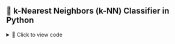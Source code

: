 ## 🧠 k-Nearest Neighbors (k-NN) Classifier in Python

<details>
<summary>🔽 Click to view code</summary>

```python
import numpy as np
import matplotlib.pyplot as plt
from collections import Counter

data = np.random.rand(100)
labels = ["Class1" if x <= 0.5 else "Class2" for x in data[:50]]

def euclidean_distance(x1, x2):
    return abs(x1 - x2)

def knn_classifier(train_data, train_labels, test_point, k):
    distances = [(euclidean_distance(test_point, train_data[i]), train_labels[i]) for i in range(len(train_data))]
    distances.sort(key=lambda x: x[0])
    k_nearest_neighbors = distances[:k]
    k_nearest_labels = [label for _, label in k_nearest_neighbors]
    return Counter(k_nearest_labels).most_common(1)[0][0]

train_data = data[:50]
train_labels = labels
test_data = data[50:]
k_values = [1, 2, 3, 4, 5, 20, 30]

print("--- k-Nearest Neighbors Classification ---")
print("Training dataset: First 50 points labeled based on the rule (x <= 0.5 -> Class1, x > 0.5 -> Class2)")
print("Testing dataset: Remaining 50 points to be classified\n")

results = {}

for k in k_values:
    print(f"Results for k = {k}:")
    classified_labels = [knn_classifier(train_data, train_labels, test_point, k) for test_point in test_data]
    results[k] = classified_labels
    for i, label in enumerate(classified_labels, start=51):
        print(f"Point x{i} (value: {test_data[i - 51]:.4f}) is classified as {label}")
    print("\n")

print("Classification complete.\n")

for k in k_values:
    classified_labels = results[k]
    class1_points = [test_data[i] for i in range(len(test_data)) if classified_labels[i] == "Class1"]
    class2_points = [test_data[i] for i in range(len(test_data)) if classified_labels[i] == "Class2"]

    plt.figure(figsize=(10, 6))
    plt.scatter(train_data, [0] * len(train_data), c=["blue" if label == "Class1" else "red" for label in train_labels],
                label="Training Data", marker="o")
    plt.scatter(class1_points, [1] * len(class1_points), c="blue", label="Class1 (Test)", marker="x")
    plt.scatter(class2_points, [1] * len(class2_points), c="red", label="Class2 (Test)", marker="x")

    plt.title(f"k-NN Classification Results for k = {k}")
    plt.xlabel("Data Points")
    plt.ylabel("Classification Level")
    plt.legend()
    plt.grid(True)
    plt.show()
</details>

```python
## 📈 Locally Weighted Regression (LWR) in Python

<details>
<summary>🔽 Click to view code</summary>

```python
import numpy as np
import matplotlib.pyplot as plt

def gaussian_kernel(x, xi, tau):
    return np.exp(-np.sum((x - xi) ** 2) / (2 * tau ** 2))

def locally_weighted_regression(x, X, y, tau):
    m = X.shape[0]
    weights = np.array([gaussian_kernel(x, X[i], tau) for i in range(m)])
    W = np.diag(weights)
    X_transpose_W = X.T @ W
    theta = np.linalg.inv(X_transpose_W @ X) @ X_transpose_W @ y
    return x @ theta

np.random.seed(42)
X = np.linspace(0, 2 * np.pi, 100)
y = np.sin(X) + 0.1 * np.random.randn(100)
X_bias = np.c_[np.ones(X.shape), X]

x_test = np.linspace(0, 2 * np.pi, 200)
x_test_bias = np.c_[np.ones(x_test.shape), x_test]
tau = 0.5
y_pred = np.array([locally_weighted_regression(xi, X_bias, y, tau) for xi in x_test_bias])

plt.figure(figsize=(10, 6))
plt.scatter(X, y, color='red', label='Training Data', alpha=0.7)
plt.plot(x_test, y_pred, color='blue', label=f'LWR Fit (tau={tau})', linewidth=2)
plt.xlabel('X', fontsize=12)
plt.ylabel('y', fontsize=12)
plt.title('Locally Weighted Regression', fontsize=14)
plt.legend(fontsize=10)
plt.grid(alpha=0.3)
plt.show()
</details>```

## 🔍 Linear and Polynomial Regression in Python

<details>
<summary>🔽 Click to view code</summary>

```python
import numpy as np
import pandas as pd
import matplotlib.pyplot as plt
from sklearn.datasets import fetch_openml
from sklearn.model_selection import train_test_split
from sklearn.linear_model import LinearRegression
from sklearn.preprocessing import PolynomialFeatures, StandardScaler
from sklearn.pipeline import make_pipeline
from sklearn.metrics import mean_squared_error, r2_score

def linear_regression_california():
    housing = fetch_openml(name="boston",version=1, as_frame=True)
    X = housing.data[["RM"]] 
    y = housing.target 

    X_train, X_test, y_train, y_test = train_test_split(X, y, test_size=0.2, random_state=42)

    model = LinearRegression()
    model.fit(X_train, y_train)

    y_pred = model.predict(X_test)

    plt.scatter(X_test, y_test, color="blue", label="Actual")
    plt.plot(X_test, y_pred, color="red", label="Predicted")
    plt.xlabel("Average number of rooms (AveRooms)")
    plt.ylabel("Median value of homes ($100,000)")
    plt.title("Linear Regression - boston Housing Dataset")
    plt.legend()
    plt.show()

    print("Linear Regression - boston Housing Dataset")
    print("Mean Squared Error:", mean_squared_error(y_test, y_pred))
    print("R^2 Score:", r2_score(y_test, y_pred))


def polynomial_regression_auto_mpg():
    url = "https://archive.ics.uci.edu/ml/machine-learning-databases/auto-mpg/auto-mpg.data"
    column_names = ["mpg", "cylinders", "displacement", "horsepower", "weight", "acceleration", "model_year", "origin"]
    data = pd.read_csv(url, sep='\s+', names=column_names, na_values="?")
    data = data.dropna()

    X = data["displacement"].values.reshape(-1, 1) 
    y = data["mpg"].values

    X_train, X_test, y_train, y_test = train_test_split(X, y, test_size=0.2, random_state=42)

    poly_model = make_pipeline(PolynomialFeatures(degree=2), StandardScaler(), LinearRegression())
    poly_model.fit(X_train, y_train)

    y_pred = poly_model.predict(X_test)

    plt.scatter(X_test, y_test, color="blue", label="Actual")
    plt.scatter(X_test, y_pred, color="red", label="Predicted")
    plt.xlabel("Displacement")
    plt.ylabel("Miles per gallon (mpg)")
    plt.title("Polynomial Regression - Auto MPG Dataset")
    plt.legend()
    plt.show()

    print("Polynomial Regression - Auto MPG Dataset")
    print("Mean Squared Error:", mean_squared_error(y_test, y_pred))
    print("R^2 Score:", r2_score(y_test, y_pred))


if __name__ == "__main__":
    print("Demonstrating Linear Regression and Polynomial Regression\n")
    linear_regression_california()
    polynomial_regression_auto_mpg()
</details>```

## 🌳 Decision Tree Classifier on Breast Cancer Dataset

<details>
<summary>🔽 Click to view code</summary>

```python
import numpy as np
import matplotlib.pyplot as plt
from sklearn.datasets import load_breast_cancer
from sklearn.model_selection import train_test_split
from sklearn.tree import DecisionTreeClassifier
from sklearn.metrics import accuracy_score
from sklearn import tree

data = load_breast_cancer()
X = data.data
y = data.target

X_train, X_test, y_train, y_test = train_test_split(X, y, test_size=0.2, random_state=42)
clf = DecisionTreeClassifier(random_state=42)
clf.fit(X_train, y_train)
y_pred = clf.predict(X_test)

accuracy = accuracy_score(y_test, y_pred)
print(f"Model Accuracy: {accuracy * 100:.2f}%")
new_sample = np.array([X_test[0]])
prediction = clf.predict(new_sample)

prediction_class = "Benign" if prediction == 1 else "Malignant"
print(f"Predicted Class for the new sample: {prediction_class}")

plt.figure(figsize=(12,8))
tree.plot_tree(clf, filled=True, feature_names=data.feature_names, class_names=data.target_names)
plt.title("Decision Tree - Breast Cancer Dataset")
plt.show()
</details>```

## 🤖 Face Recognition using Naive Bayes on Olivetti Faces Dataset

<details>
<summary>🔽 Click to view code</summary>

```python
import numpy as np
from sklearn.datasets import fetch_olivetti_faces
from sklearn.model_selection import train_test_split, cross_val_score
from sklearn.naive_bayes import GaussianNB
from sklearn.metrics import accuracy_score, classification_report, confusion_matrix
import matplotlib.pyplot as plt

data = fetch_olivetti_faces(shuffle=True, random_state=42)
X = data.data
y = data.target

X_train, X_test, y_train, y_test = train_test_split(X, y, test_size=0.3, random_state=42)

gnb = GaussianNB()
gnb.fit(X_train, y_train)
y_pred = gnb.predict(X_test)

accuracy = accuracy_score(y_test, y_pred)
print(f'Accuracy: {accuracy * 100:.2f}%')

print("\nClassification Report:")
print(classification_report(y_test, y_pred, zero_division=1))

print("\nConfusion Matrix:")
print(confusion_matrix(y_test, y_pred))

cross_val_accuracy = cross_val_score(gnb, X, y, cv=5, scoring='accuracy')
print(f'\nCross-validation accuracy: {cross_val_accuracy.mean() * 100:.2f}%')

fig, axes = plt.subplots(3, 5, figsize=(12, 8))
for ax, image, label, prediction in zip(axes.ravel(), X_test, y_test, y_pred):
    ax.imshow(image.reshape(64, 64), cmap=plt.cm.gray)
    ax.set_title(f"True: {label}, Pred: {prediction}")
    ax.axis('off')

plt.show()
</details>```

## 🔬 K-Means Clustering on Breast Cancer Dataset

<details>
<summary>🔽 Click to view code</summary>

```python
import numpy as np
import pandas as pd
import matplotlib.pyplot as plt
import seaborn as sns
from sklearn.datasets import load_breast_cancer
from sklearn.cluster import KMeans
from sklearn.preprocessing import StandardScaler
from sklearn.decomposition import PCA
from sklearn.metrics import confusion_matrix, classification_report

data = load_breast_cancer()
X = data.data
y = data.target

scaler = StandardScaler()
X_scaled = scaler.fit_transform(X)

kmeans = KMeans(n_clusters=2, random_state=42)
y_kmeans = kmeans.fit_predict(X_scaled)

print("Confusion Matrix:")
print(confusion_matrix(y, y_kmeans))
print("\nClassification Report:")
print(classification_report(y, y_kmeans))

pca = PCA(n_components=2)
X_pca = pca.fit_transform(X_scaled)

df = pd.DataFrame(X_pca, columns=['PC1', 'PC2'])
df['Cluster'] = y_kmeans
df['True Label'] = y

plt.figure(figsize=(8, 6))
sns.scatterplot(data=df, x='PC1', y='PC2', hue='Cluster', palette='Set1', s=100, edgecolor='black', alpha=0.7)
plt.title('K-Means Clustering of Breast Cancer Dataset')
plt.xlabel('Principal Component 1')
plt.ylabel('Principal Component 2')
plt.legend(title="Cluster")
plt.show()

plt.figure(figsize=(8, 6))
sns.scatterplot(data=df, x='PC1', y='PC2', hue='True Label', palette='coolwarm', s=100, edgecolor='black', alpha=0.7)
plt.title('True Labels of Breast Cancer Dataset')
plt.xlabel('Principal Component 1')
plt.ylabel('Principal Component 2')
plt.legend(title="True Label")
plt.show()

plt.figure(figsize=(8, 6))
sns.scatterplot(data=df, x='PC1', y='PC2', hue='Cluster', palette='Set1', s=100, edgecolor='black', alpha=0.7)
centers = pca.transform(kmeans.cluster_centers_)
plt.scatter(centers[:, 0], centers[:, 1], s=200, c='red', marker='X', label='Centroids')
plt.title('K-Means Clustering with Centroids')
plt.xlabel('Principal Component 1')
plt.ylabel('Principal Component 2')
plt.legend(title="Cluster")
plt.show()
</details>```


